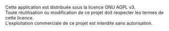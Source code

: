 Cette application est distribuée sous la licence GNU AGPL v3.  
Toute réutilisation ou modification de ce projet doit respecter les termes de cette licence.  
L'exploitation commerciale de ce projet est interdite sans autorisation. 
